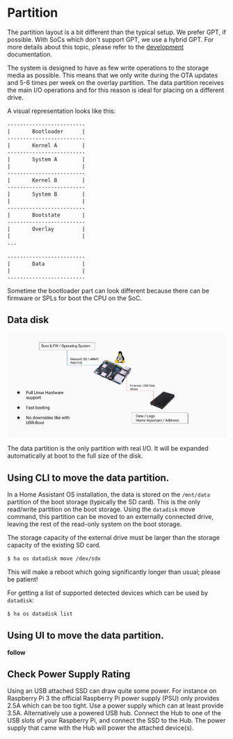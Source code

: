 # Partition

The partition layout is a bit different than the typical setup. We prefer GPT, if possible. With SoCs which don't support GPT, we use a hybrid GPT. For more details about this topic, please refer to the [development](development.md) documentation.

The system is designed to have as few write operations to the storage media as possible. This means that we only write during the OTA updates and 5-6 times per week on the overlay partition. The data partition receives the main I/O operations and for this reason is ideal for placing on a different drive.

A visual representation looks like this:

```text
-------------------------
|       Bootloader      |
-------------------------
|       Kernel A        |
-------------------------
|       System A        |
|                       |
-------------------------
|       Kernel B        |
-------------------------
|       System B        |
|                       |
-------------------------
|       Bootstate       |
-------------------------
|       Overlay         |
|                       |
...

-------------------------
|       Data            |
|                       |
-------------------------
```

Sometime the bootloader part can look different because there can be firmware or SPLs for boot the CPU on the SoC.

## Data disk

![Data-Disk preview](./usb-disk.png)

The data partition is the only partition with real I/O. It will be expanded automatically at boot to the full size of the disk.


## Using CLI to move the data partition.

In a Home Assistant OS installation, the data is stored on the `/mnt/data` partition of the boot storage (typically the SD card). This is the only read/write partition on the boot storage. Using the `datadisk` move command, this partition can be moved to an externally connected drive, leaving the rest of the read-only system on the boot storage.

The storage capacity of the external drive must be larger than the storage capacity of the existing SD card.

```sh
$ ha os datadisk move /dev/sdx
```

This will make a reboot which going significantly longer than usual; please be patient!

For getting a list of supported detected devices which can be used by `datadisk`:

```sh
$ ha os datadisk list
```

## Using UI to move the data partition.

__follow__


## Check Power Supply Rating
Using an USB attached SSD can draw quite some power. For instance on Raspberry Pi 3 the official Raspberry Pi power supply (PSU) only provides 2.5A which can be too tight. Use a power supply which can at least provide 3.5A. Alternatively use a powered USB hub. Connect the Hub to one of the USB slots of your Raspberry Pi, and connect the SSD to the Hub. The power supply that came with the Hub will power the attached device(s).
